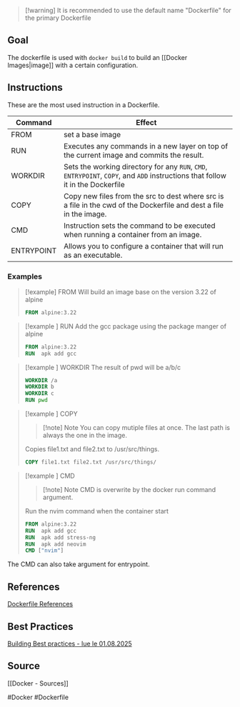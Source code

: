 > [!warning] It is recommended to use the default name "Dockerfile" for the primary Dockerfile 

## Goal
The dockerfile is used with `docker build` to build an [[Docker Images|image]] with a certain configuration.

## Instructions
These are the most used instruction in a Dockerfile.

| Command    | Effect                                                                                                                         |
| ---------- | ------------------------------------------------------------------------------------------------------------------------------ |
| FROM       | set a base image                                                                                                               |
| RUN        | Executes any commands in a new layer on top of the current image and commits the result.                                       |
| WORKDIR    | Sets the working directory for any `RUN`, `CMD`, `ENTRYPOINT`, `COPY`, and `ADD` instructions that follow it in the Dockerfile |
| COPY       | Copy new files from the src to dest where src is a file in the cwd of the Dockerfile and dest a file in the image.             |
| CMD        | Instruction sets the command to be executed when running a container from an image.                                            |
| ENTRYPOINT | Allows you to configure a container that will run as an executable.                                                            |

### Examples
> [!example] FROM
> Will build an image base on the version 3.22 of alpine
> ```Dockerfile
> FROM alpine:3.22
> ```

> [!example ] RUN
Add the gcc package using the package manger of alpine
> ```Dockerfile
> FROM alpine:3.22
> RUN  apk add gcc

> [!example ] WORKDIR
> The result of pwd will be a/b/c
> ```Dockerfile
> WORKDIR /a
> WORKDIR b
> WORKDIR c
> RUN pwd
> ```

> [!example ] COPY
> >[!note]  Note
> >You can copy mutiple files at once. The last path is always the one in the image.
> 
> Copies file1.txt and file2.txt to /usr/src/things.
> ```Dockerfile
> COPY file1.txt file2.txt /usr/src/things/
> ```

> [!example ] CMD
> > [!note] Note
> > CMD is overwrite by the docker run command argument.
> 
> Run the nvim command when the container start
> ```Dockerfile
> FROM alpine:3.22
> RUN  apk add gcc
> RUN  apk add stress-ng
> RUN  apk add neovim
> CMD ["nvim"]
> ```

The CMD can also take argument for entrypoint. 
## References
[Dockerfile References](https://docs.docker.com/reference/dockerfile/)
## Best Practices
[Building Best practices - lue le 01.08.2025](https://docs.docker.com/build/building/best-practices/)
## Source
[[Docker - Sources]]



#Docker #Dockerfile



